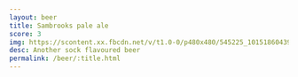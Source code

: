 ```yaml
---
layout: beer
title: Sambrooks pale ale
score: 3
img: https://scontent.xx.fbcdn.net/v/t1.0-0/p480x480/545225_10151860439253745_1854856255_n.jpg?oh=274bd440e0e0d660263352a7d425f684&oe=58DF40FB
desc: Another sock flavoured beer
permalink: /beer/:title.html
---
```

